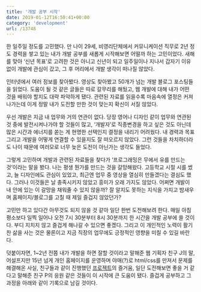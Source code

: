 ```yaml
---
title: '개발 공부 시작'
date: 2019-01-12T16:50:41+00:00
category: 'development'
url: /13748
---
```


한 일주일 정도를 고민했다. 만 나이 29세, 비영리단체에서 커뮤니케이션 직무로 2년 정도 경력을 쌓고 있는 내가 개발 공부를 새롭게 시작해보면 어떨까 하는 고민이었다. 새해를 맞아 &#8216;신년 목표&#8217;로 고려한 것은 아니고 신년이 되고 일주일이나 지나서 갑자기 이유 없이 개발에 관심이 갔고, 그 후 머리에서 개발 생각이 떠나질 않았다.

인터넷에서 여러 정보를 찾아봤다. 영상도 찾아봤고 50개가 넘는 개발 블로그 포스팅들을 읽었다. 도움이 될 것 같은 글들은 따로 갈무리를 해뒀고, 웹 개발에 대해 내가 어떤 것을 배워야 할지도 대략 파악하게 됐다. 관련된 자료를 읽을수록 마음속에 열정은 커져 나가는데 이게 정말 내가 도전할 만한 것이 맞는지 확신이 서질 않았다.

우선 개발은 지금 내 업무와 거의 연관이 없다. 당장 영어나 디자인 같이 업무와 연관된 것 중에 발전시켜나가야 할 것들이 많고, &#8216;개발자&#8217;로 직종변경을 하고 싶은 것도 아닌데 많은 시간과 에너지를 쏟는 게 현명한 선택인지 결정을 내리기 어려웠다. 내 경력과 목표 그리고 개발을 어떻게 연결할 수 있을지도 잘 떠오르지 않았다. 그런 것들을 차치하더라도 나이 때문에 여러모로 너무 늦은 도전이 아닌가는 생각도 들었다.

그렇게 고민하며 개발과 관련된 자료들을 찾다가 &#8216;프로그래밍은 무에서 유를 만드는 것&#8217;이라는 말을 봤다. 나는 평생 뭔가를 만드는 것을 갈망해왔다. 고등학교 시절 시를 썼고, 늘 디자인에도 관심이 있었고, 최근엔 업무 중 영상을 열심히 만들겠다는 결심도 했다. 그러나 이것들은 날 충족시키지 않았고 흥미가 오래 가지도 않았다. 어쩌면 개발이 내 안에 있는 이 갈망을 채워줄 수 있지 않을까? 잘 알지도 못하는 지식을 가지고 밤새우며 홈페이지/블로그를 고칠 때 제일 즐겁지 않았던가?

고민만 하고 있다간 아무것도 되지 않을 것 같아 일단 한번 도전해보려 한다. 매일 아침 평소보다 일찍 일어나 오전 7시 30분부터 8시 30분까지 한 시간을 개발 공부에 쓸 것이다. 부디 지치지 않고 즐겁게 해나갈 수 있으면 좋겠다. 그리고 이 개인적인 노력이 활기찬 삶을 사는 것은 물론이고 지금 직장의 업무에도 긍정적인 영향을 미칠 수 있길 바란다.

덧붙이자면, 1~2년 전쯤 내가 개발을 하면 잘할 것이라고 말해준 웹 기획자 친구 J의 말, 어설프지만 15년 넘게 개인 홈페이지를 운영하며 야매(?)로 html/css를 만져서 문제를 해결해온 사실, 친구들과 같이 진행했던 <a href="http://mike-project.com/mwindex1516/" target="_blank" rel="noreferrer noopener" aria-label="프로젝트 (opens in a new tab)">프로젝트</a>의 즐거움, 일단 도전해보면 좋을 거 같다고 말해준 친구 P의 응원 같은 것들이 이 시작에 큰 도움이 됐다. 즐겁게 공부하고 그 과정을 아래와 같이 기록으로 남길 것이다.

